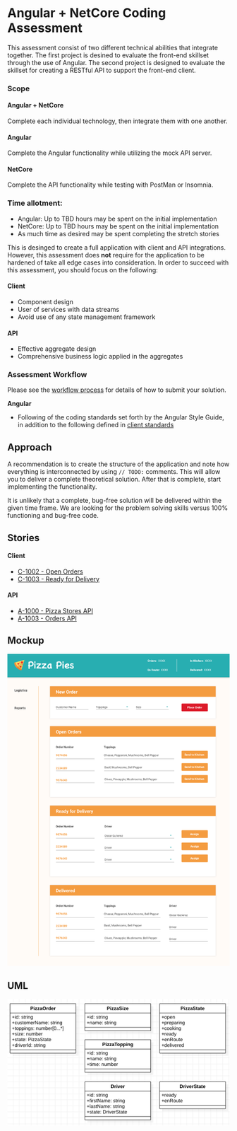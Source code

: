 # Angular + NetCore Coding Assessment

This assessment consist of two different technical abilities that integrate together. The first project is desined to 
evaluate the front-end skillset through the use of Angular. The second project is designed to evaluate the skillset
for creating a RESTful API to support the front-end client.

### Scope
#### Angular + NetCore
Complete each individual technology, then integrate them with one another.

#### Angular
Complete the Angular functionality while utilizing the mock API server.

#### NetCore
Complete the API functionality while testing with PostMan or Insomnia.

### Time allotment:
+ Angular: Up to TBD hours may be spent on the initial implementation
+ NetCore: Up to TBD hours may be spent on the initial implementation
+ As much time as desired may be spent completing the stretch stories

This is desinged to create a full application with client and API integrations. However, this assessment does **not**
require for the application to be hardened of take all edge cases into consideration. In order to succeed with this
assessment, you should focus on the following:
#### Client
+ Component design
+ User of services with data streams
+ Avoid use of any state management framework

#### API
+ Effective aggregate design
+ Comprehensive business logic applied in the aggregates

### Assessment Workflow
Please see the [workflow process](readmes/workflow-process.md) for details of how to submit your solution.

**Angular**
- Following of the coding standards set forth by the Angular Style Guide, in addition to the following defined in 
[client standards](readmes/client/standards.md)

## Approach
A recommendation is to create the structure of the application and note how everything is 
interconnected by using `// TODO:` comments. This will allow you to deliver a complete theoretical solution.
After that is complete, start implementing the functionality.

It is unlikely that a complete, bug-free solution will be delivered within the given time frame. We are 
looking for the  problem solving skills versus 100% functioning and bug-free code.

## Stories

#### Client
+ [C-1002 - Open Orders](readmes/stories/open-orders.md)
+ [C-1003 - Ready for Delivery](readmes/stories/ready-for-delivery.md)

#### API
+ [A-1000 - Pizza Stores API](readmes/stories/pizza-store-api.md)
+ [A-1003 - Orders API](readmes/stories/order-api.md)
    
## Mockup
![](./screenshots/mockup.png)

## UML
![](./screenshots/uml.png)
